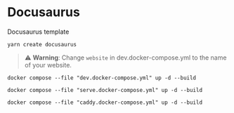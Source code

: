 # Docusaurus

Docusaurus template

```shell
yarn create docusaurus
```
> :warning: **Warning**: Change `website` in dev.docker-compose.yml to the name of your website.

```shell
docker compose --file "dev.docker-compose.yml" up -d --build
```

```shell
docker compose --file "serve.docker-compose.yml" up -d --build
```

```shell
docker compose --file "caddy.docker-compose.yml" up -d --build
```

